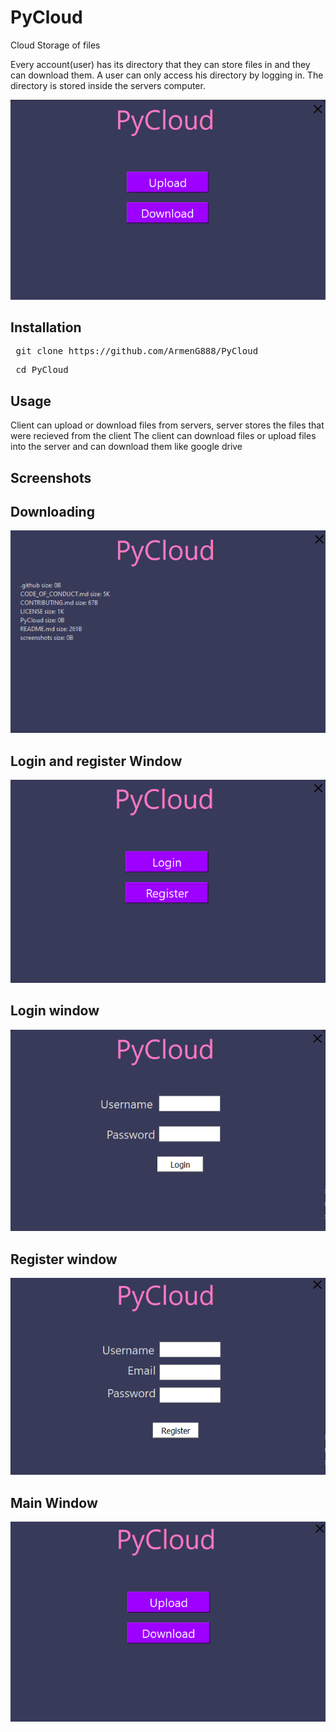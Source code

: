 # PyCloud
Cloud Storage of files

Every account(user) has its directory that they can store files in and they can download them. A user can only access his directory by logging in. The directory is stored inside the servers computer.

![Image of the client](https://raw.githubusercontent.com/ArmenG888/PyCloud/main/screenshots/PyCloud.PNG)

<h2> Installation </h2>
<pre> git clone https://github.com/ArmenG888/PyCloud </pre>
<pre> cd PyCloud </pre>

<h2> Usage </h2>
Client can upload or download files from servers, server stores the files that were recieved from the client
The client can download files or upload files into the server and can download them like google drive
<h2> Screenshots </h2>

<h2> Downloading </h2>

![Image of the client](https://raw.githubusercontent.com/ArmenG888/PyCloud/main/screenshots/PyCloudDownload.PNG)

<h2> Login and register Window </h2>

![Image of the client](https://raw.githubusercontent.com/ArmenG888/PyCloud/main/screenshots/loginandregisterwindow.PNG)

<h2> Login window</h2>

![Image of the client](https://raw.githubusercontent.com/ArmenG888/PyCloud/main/screenshots/login.PNG)

<h2> Register window </h2>

![Image of the client](https://raw.githubusercontent.com/ArmenG888/PyCloud/main/screenshots/Register.PNG)

<h2> Main Window </h2>

![Image of the client](https://raw.githubusercontent.com/ArmenG888/PyCloud/main/screenshots/MainWindow.PNG)

